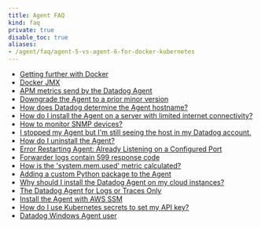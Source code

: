 ```yaml
---
title: Agent FAQ
kind: faq
private: true
disable_toc: true
aliases:
- /agent/faq/agent-5-vs-agent-6-for-docker-kubernetes
---
```


* [Getting further with Docker][1]
* [Docker JMX][2]
* [APM metrics send by the Datadog Agent][3]
* [Downgrade the Agent to a prior minor version][4]
* [How does Datadog determine the Agent hostname?][5]
* [How do I install the Agent on a server with limited internet connectivity?][6]
* [How to monitor SNMP devices?][7]
* [I stopped my Agent but I'm still seeing the host in my Datadog account.][8]
* [How do I uninstall the Agent?][9]
* [Error Restarting Agent: Already Listening on a Configured Port][10]
* [Forwarder logs contain 599 response code][11]
* [How is the 'system.mem.used' metric calculated?][12]
* [Adding a custom Python package to the Agent][13]
* [Why should I install the Datadog Agent on my cloud instances?][14]
* [The Datadog Agent for Logs or Traces Only][15]
* [Install the Agent with AWS SSM][16]
* [How do I use Kubernetes secrets to set my API key?][17]
* [Datadog Windows Agent user][18]

[1]: /agent/faq/getting-further-with-docker
[2]: /agent/faq/docker-jmx
[3]: /agent/faq/agent-apm-metrics
[4]: /agent/faq/downgrade-datadog-agent
[5]: /agent/faq/how-datadog-agent-determines-the-hostname
[6]: /agent/faq/how-do-i-install-the-agent-on-a-server-with-limited-internet-connectivity
[7]: /agent/faq/how-to-monitor-snmp-devices
[8]: /agent/faq/i-stopped-my-agent-but-i-m-still-seeing-the-host
[9]: /agent/faq/how-do-i-uninstall-the-agent
[10]: /agent/faq/error-restarting-agent-already-listening-on-a-configured-port
[11]: /agent/faq/forwarder-logs-contain-599-response-code
[12]: /agent/faq/how-is-the-system-mem-used-metric-calculated
[13]: /agent/faq/custom_python_package
[14]: /agent/faq/why-should-i-install-the-agent-on-my-cloud-instances
[15]: /agent/faq/the-datadog-agent-for-logs-or-traces-only
[16]: /agent/faq/install-the-agent-with-aws-ssm
[17]: /agent/faq/kubernetes-secrets
[18]: /agent/faq/windows-agent-ddagent-user
